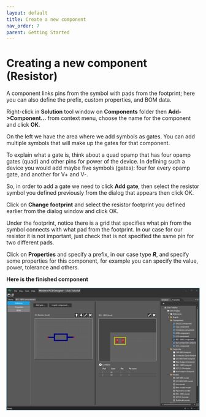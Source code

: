 ```yaml
---
layout: default
title: Create a new component
nav_order: 7
parent: Getting Started
---
```

# Creating a new component (Resistor)

A component links pins from the symbol with pads from the footprint; here you can also define the prefix, custom properties, and BOM data.

Right-click in **Solution** tool window on **Components** folder then **Add->Component...**  from context menu, choose the name for the component and click **OK**.

On the left we have the area where we add symbols as gates. You can add multiple symbols that will make up the gates for that component.

To explain what a gate is, think about a quad opamp that has four opamp gates (quad) and other pins for power of the device. In defining such a device you would add maybe five symbols (gates): four for every opamp gate, and another for V+ and V-.

So, in order to add a gate we need to click **Add gate**, then select the resistor symbol you defined previously from the dialog that appears then click OK.

Click on **Change footprint** and select the resistor footprint you defined earlier from the dialog window and click OK.

Under the footprint, notice there is a grid that specifies what pin from the symbol connects with what pad from the footprint. In our case for our resistor it is not important, just check that is not specified the same pin for two different pads.

Click on **Properties** and specify a prefix, in our case type ***R***, and specify some properties for this component, for example you can specify the value, power, tolerance and others.

**Here is the finished component**

![Tutorial Component Finished](images/tutorial-component-finished.png)